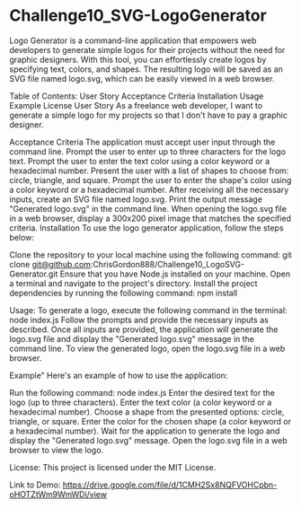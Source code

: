 # Challenge10_SVG-LogoGenerator
Logo Generator is a command-line application that empowers web developers to generate simple logos for their projects without the need for graphic designers. With this tool, you can effortlessly create logos by specifying text, colors, and shapes. The resulting logo will be saved as an SVG file named logo.svg, which can be easily viewed in a web browser.

Table of Contents:
User Story
Acceptance Criteria
Installation
Usage
Example
License
User Story
As a freelance web developer, I want to generate a simple logo for my projects so that I don't have to pay a graphic designer.

Acceptance Criteria
The application must accept user input through the command line.
Prompt the user to enter up to three characters for the logo text.
Prompt the user to enter the text color using a color keyword or a hexadecimal number.
Present the user with a list of shapes to choose from: circle, triangle, and square.
Prompt the user to enter the shape's color using a color keyword or a hexadecimal number.
After receiving all the necessary inputs, create an SVG file named logo.svg.
Print the output message "Generated logo.svg" in the command line.
When opening the logo.svg file in a web browser, display a 300x200 pixel image that matches the specified criteria.
Installation
To use the logo generator application, follow the steps below:

Clone the repository to your local machine using the following command:
git clone git@github.com:ChrisGordon888/Challenge10_LogoSVG-Generator.git
Ensure that you have Node.js installed on your machine.
Open a terminal and navigate to the project's directory.
Install the project dependencies by running the following command:
npm install

Usage:
To generate a logo, execute the following command in the terminal: node index.js
Follow the prompts and provide the necessary inputs as described. Once all inputs are provided, the application will generate the logo.svg file and display the "Generated logo.svg" message in the command line.
To view the generated logo, open the logo.svg file in a web browser.

Example"
Here's an example of how to use the application:

Run the following command: node index.js
Enter the desired text for the logo (up to three characters).
Enter the text color (a color keyword or a hexadecimal number).
Choose a shape from the presented options: circle, triangle, or square.
Enter the color for the chosen shape (a color keyword or a hexadecimal number).
Wait for the application to generate the logo and display the "Generated logo.svg" message.
Open the logo.svg file in a web browser to view the logo.

License:
This project is licensed under the MIT License.

Link to Demo:
https://drive.google.com/file/d/1CMH2Sx8NQFVOHCpbn-oHOTZtWm9WmWDi/view
